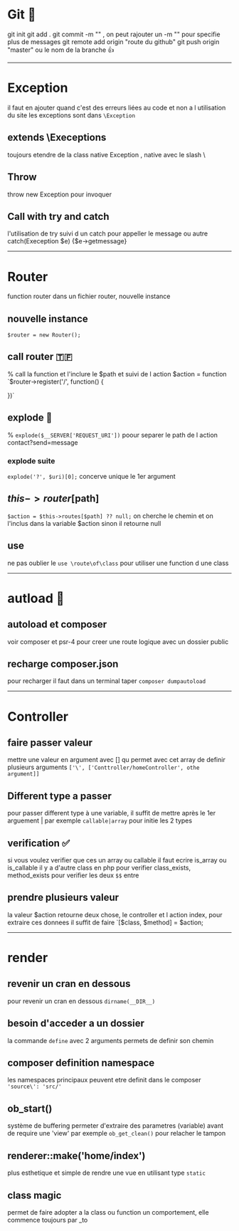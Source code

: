 # Git 🎁
git init
git add .
git commit -m "" , on peut rajouter un -m "" pour specifie plus de messages
git remote add origin "route du github"
git push origin "master" ou le nom de la branche 👍

***
# Exception
<!-- quand ajouter des exceptions en php -->
il faut en ajouter quand c'est des erreurs liées au code et non a l utilisation du site
les exceptions sont dans `\Exception`

## extends \Execeptions
toujours etendre de la class native Exception , native avec le slash \

## Throw
throw new Exception pour invoquer

## Call with try and catch
l'utilisation de try suivi d un catch pour appeller le message ou autre catch(Exeception $e) {$e->getmessage}

***


# Router
<!-- router les pages dans le public -->
function router dans un fichier router, nouvelle instance
## nouvelle instance
`$router = new Router();`

## call router 🇹🇫
% call la function et l'inclure le $path et suivi de l action $action = function
`$router->register('/', function() {

})`

## explode 🤯
% `explode($__SERVER['REQUEST_URI'])` poour separer le path de l action contact?send=message

### explode suite
`explode('?', $uri)[0];` concerve unique le 1er argument

## $this->router[$path]
`$action = $this->routes[$path] ?? null;`
 on cherche le chemin et on l'inclus dans la variable $action sinon il retourne null

## use
ne pas oublier le `use \route\of\class` pour utiliser une function d une class


***
# autload 📢
## autoload et composer
voir composer et psr-4 pour creer une route logique avec un dossier public

## recharge composer.json
pour recharger il faut dans un terminal taper `composer dumpautoload`
***
# Controller
## faire passer valeur
mettre une valeur en argument avec [] qu permet avec cet array de definir plusieurs arguments
`['\', ['Conttroller/homeController', othe argument]]`
## Different type a passer
pour passer different type à une variable, il suffit de mettre après le 1er arguement | par exemple `callable|array` pour initie les 2 types

## verification ✅
si vous voulez verifier que ces un array ou callable il faut ecrire is_array ou is_callable
il y a d'autre class en php pour verifier class_exists, method_exists pour verifier les deux `$$` entre

## prendre plusieurs valeur
la valeur $action retourne deux chose, le controller et l action index, pour extraire ces donnees il suffit de faire
`[$class, $method] = $action;

***
# render

## revenir un cran en dessous
pour revenir un cran en dessous `dirname(__DIR__)`

## besoin d'acceder a un dossier
la commande `define` avec 2 arguments permets de definir son chemin

## composer definition namespace
les namespaces principaux peuvent etre definit dans le composer `'source\': 'src/' `

## ob_start()

système de buffering
permeter d'extraire des parametres (variable) avant de require une 'view' par exemple
`ob_get_clean()` pour relacher le tampon

## renderer::make('home/index')
plus esthetique et simple de rendre une vue en utilisant type `static`

## class magic
permet de faire adopter a la class ou function un comportement, elle commence toujours par _to